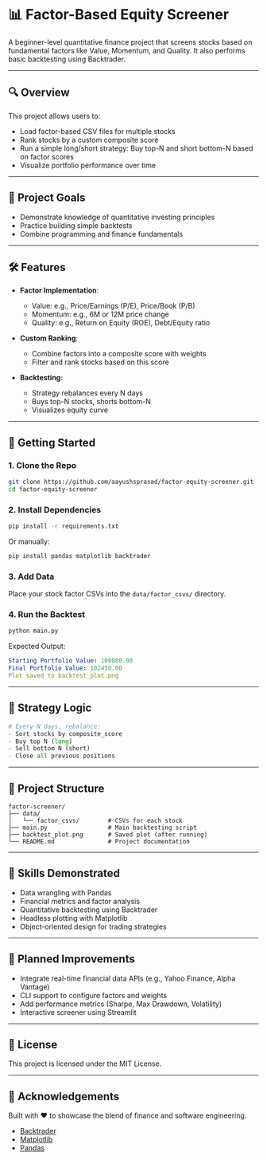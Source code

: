
# 📊 Factor-Based Equity Screener

A beginner-level quantitative finance project that screens stocks based on fundamental factors like Value, Momentum, and Quality. It also performs basic backtesting using Backtrader.

---

## 🔍 Overview

This project allows users to:

- Load factor-based CSV files for multiple stocks
- Rank stocks by a custom composite score
- Run a simple long/short strategy: Buy top-N and short bottom-N based on factor scores
- Visualize portfolio performance over time

---

## 🧠 Project Goals

- Demonstrate knowledge of quantitative investing principles
- Practice building simple backtests
- Combine programming and finance fundamentals

---

## 🛠 Features

- **Factor Implementation**:
  - Value: e.g., Price/Earnings (P/E), Price/Book (P/B)
  - Momentum: e.g., 6M or 12M price change
  - Quality: e.g., Return on Equity (ROE), Debt/Equity ratio

- **Custom Ranking**:
  - Combine factors into a composite score with weights
  - Filter and rank stocks based on this score

- **Backtesting**:
  - Strategy rebalances every N days
  - Buys top-N stocks, shorts bottom-N
  - Visualizes equity curve

---

## 🚀 Getting Started

### 1. Clone the Repo
```bash
git clone https://github.com/aayushsprasad/factor-equity-screener.git
cd factor-equity-screener
```

### 2. Install Dependencies
```bash
pip install -r requirements.txt
```
Or manually:
```bash
pip install pandas matplotlib backtrader
```

### 3. Add Data
Place your stock factor CSVs into the `data/factor_csvs/` directory.

### 4. Run the Backtest
```bash
python main.py
```
Expected Output:
```yaml
Starting Portfolio Value: 100000.00
Final Portfolio Value: 102450.00
Plot saved to backtest_plot.png
```

---

## 🔁 Strategy Logic

```python
# Every N days, rebalance:
- Sort stocks by composite_score
- Buy top N (long)
- Sell bottom N (short)
- Close all previous positions
```

---

## 📁 Project Structure

```
factor-screener/
├── data/
│   └── factor_csvs/        # CSVs for each stock
├── main.py                 # Main backtesting script
├── backtest_plot.png       # Saved plot (after running)
└── README.md               # Project documentation
```

---

## 🧪 Skills Demonstrated

- Data wrangling with Pandas  
- Financial metrics and factor analysis  
- Quantitative backtesting using Backtrader  
- Headless plotting with Matplotlib  
- Object-oriented design for trading strategies  

---

## 🔮 Planned Improvements

- Integrate real-time financial data APIs (e.g., Yahoo Finance, Alpha Vantage)  
- CLI support to configure factors and weights  
- Add performance metrics (Sharpe, Max Drawdown, Volatility)  
- Interactive screener using Streamlit  

---

## 📄 License

This project is licensed under the MIT License.

---

## 🤝 Acknowledgements

Built with ❤️ to showcase the blend of finance and software engineering.

- [Backtrader](https://www.backtrader.com/)  
- [Matplotlib](https://matplotlib.org/)  
- [Pandas](https://pandas.pydata.org/)  
